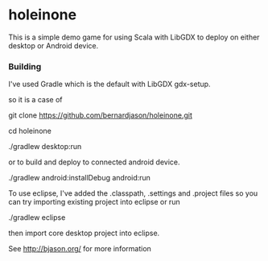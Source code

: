 # holeinone

This is a simple demo game for using Scala with LibGDX to deploy on either desktop or Android device. 

### Building

I've used Gradle which is the default with LibGDX gdx-setup. 

so it is a case of

git clone https://github.com/bernardjason/holeinone.git

cd holeinone

./gradlew desktop:run

or to build and deploy to connected android device.

./gradlew android:installDebug android:run

To use eclipse, I've added the .classpath, .settings and .project files so you can try importing existing project into eclipse or run

./gradlew eclipse

then import core desktop project into eclipse.

See http://bjason.org/ for more information
